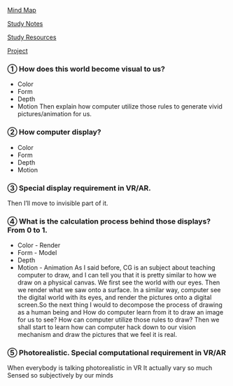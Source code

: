 [Mind Map](https://cosimaxr.github.io/Blog/CG) 

[Study Notes](https://cosimaxr.github.io/Blog/CG_StudyResources) 

[Study Resources](https://cosimaxr.github.io/Blog/CG_StudyResources) 

[Project](https://cosimaxr.github.io/Blog/CG) 

### ① How does this world become visual to us? 
- Color
- Form
- Depth
- Motion
Then explain how computer utilize those rules to generate vivid pictures/animation for us.

### ② How computer display?
- Color
- Form
- Depth
- Motion

### ③ Special display requirement in VR/AR.
Then I’ll move to invisible part of it.

### ④ What is the calculation process behind those displays? From 0 to 1.
- Color - Render
- Form - Model
- Depth 
- Motion - Animation
As I said before, CG is an subject about teaching computer to draw, and I can tell you that it is pretty similar to how we draw on a physical canvas. We first see the world with our eyes. Then we render what we saw onto a surface. In a similar way, computer see the digital world with its eyes, and render the pictures onto a digital screen.So the next thing I would to decompose the process of drawing as a human being and How do computer learn from it to draw an image for us to see? 
How can computer utilize those rules to draw? Then we shall start to learn how can computer hack down to our vision mechanism and draw the pictures that we feel it is real.

### ⑤ Photorealistic. Special computational requirement in VR/AR
When everybody is talking photorealistic in VR
It actually vary so much 
Sensed so subjectively by our minds
